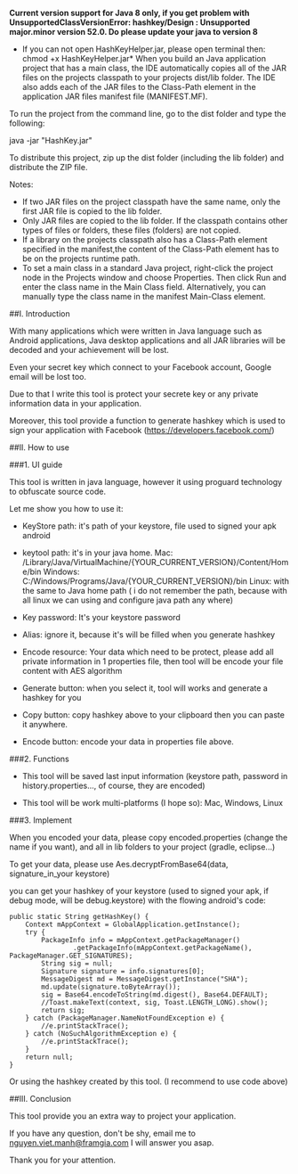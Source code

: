 **Current version support for Java 8 only, if you get problem with UnsupportedClassVersionError: hashkey/Design : Unsupported major.minor version 52.0. Do please update your java to version 8**
* If you can not open HashKeyHelper.jar, please open terminal then: chmod +x HashKeyHelper.jar*
When you build an Java application project that has a main class, the IDE
automatically copies all of the JAR
files on the projects classpath to your projects dist/lib folder. The IDE
also adds each of the JAR files to the Class-Path element in the application
JAR files manifest file (MANIFEST.MF).

To run the project from the command line, go to the dist folder and
type the following:

java -jar "HashKey.jar" 

To distribute this project, zip up the dist folder (including the lib folder)
and distribute the ZIP file.

Notes:

* If two JAR files on the project classpath have the same name, only the first
JAR file is copied to the lib folder.
* Only JAR files are copied to the lib folder.
If the classpath contains other types of files or folders, these files (folders)
are not copied.
* If a library on the projects classpath also has a Class-Path element
specified in the manifest,the content of the Class-Path element has to be on
the projects runtime path.
* To set a main class in a standard Java project, right-click the project node
in the Projects window and choose Properties. Then click Run and enter the
class name in the Main Class field. Alternatively, you can manually type the
class name in the manifest Main-Class element.

##I. Introduction

With many applications which were written in Java language such as Android 
applications, Java desktop applications and all JAR libraries will be decoded 
and your achievement will be lost.

Even your secret key which connect to your Facebook account, Google email will
be lost too.

Due to that I write this tool is protect your secrete key or any private
information data in your application.

Moreover, this tool provide a function to generate hashkey which is used to 
sign your application with Facebook (https://developers.facebook.com/)

##II. How to use

###1. UI guide

This tool is written in java language, however it using proguard technology to 
obfuscate source code.

Let me show you how to use it:

- KeyStore path: it's path of your keystore, file used to signed your apk 
android 

- keytool path: it's in your java home. 
Mac: /Library/Java/VirtualMachine/{YOUR_CURRENT_VERSION}/Content/Home/bin
Windows: C:/Windows/Programs/Java/{YOUR_CURRENT_VERSION}/bin
Linux: with the same to Java home path ( i do not remember the path, because 
with all linux we can using and configure java path any where)

- Key password: It's your keystore password

- Alias: ignore it, because it's will be filled when you generate hashkey

- Encode resource: Your data which need to be protect, please add all private
information in 1 properties file, then tool will be encode your file content
with AES algorithm

- Generate button: when you select it, tool will works and generate a hashkey
for you

- Copy button: copy hashkey above to your clipboard then you can paste it
anywhere.

- Encode button: encode your data in properties file above.

###2. Functions

- This tool will be saved last input information (keystore path, password in 
history.properties..., of course, they are encoded)

- This tool will be work multi-platforms (I hope so): Mac, Windows, Linux

###3. Implement

When you encoded your data, please copy encoded.properties (change the name if
you want), and all in lib folders to your project (gradle, eclipse...)

To get your data, please use Aes.decryptFromBase64(data, signature_in_your 
keystore)

you can get your hashkey of your keystore (used to signed your apk, if debug 
mode, will be debug.keystore) with the flowing android's code:

    public static String getHashKey() {
        Context mAppContext = GlobalApplication.getInstance();
        try {
            PackageInfo info = mAppContext.getPackageManager()
                    .getPackageInfo(mAppContext.getPackageName(), PackageManager.GET_SIGNATURES);
            String sig = null;
            Signature signature = info.signatures[0];
            MessageDigest md = MessageDigest.getInstance("SHA");
            md.update(signature.toByteArray());
            sig = Base64.encodeToString(md.digest(), Base64.DEFAULT);
            //Toast.makeText(context, sig, Toast.LENGTH_LONG).show();
            return sig;
        } catch (PackageManager.NameNotFoundException e) {
            //e.printStackTrace();
        } catch (NoSuchAlgorithmException e) {
            //e.printStackTrace();
        }
        return null;
    }
Or using the hashkey created by this tool. (I recommend to use code above)

##III. Conclusion

This tool provide you an extra way to project your application. 

If you have any question, don't be shy, email me to nguyen.viet.manh@framgia.com
I will answer you asap.

Thank you for your attention.

